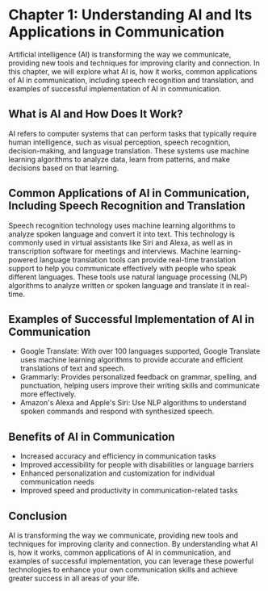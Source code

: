 Chapter 1: Understanding AI and Its Applications in Communication
=================================================================

Artificial intelligence (AI) is transforming the way we communicate, providing new tools and techniques for improving clarity and connection. In this chapter, we will explore what AI is, how it works, common applications of AI in communication, including speech recognition and translation, and examples of successful implementation of AI in communication.

What is AI and How Does It Work?
--------------------------------

AI refers to computer systems that can perform tasks that typically require human intelligence, such as visual perception, speech recognition, decision-making, and language translation. These systems use machine learning algorithms to analyze data, learn from patterns, and make decisions based on that learning.

Common Applications of AI in Communication, Including Speech Recognition and Translation
----------------------------------------------------------------------------------------

Speech recognition technology uses machine learning algorithms to analyze spoken language and convert it into text. This technology is commonly used in virtual assistants like Siri and Alexa, as well as in transcription software for meetings and interviews. Machine learning-powered language translation tools can provide real-time translation support to help you communicate effectively with people who speak different languages. These tools use natural language processing (NLP) algorithms to analyze written or spoken language and translate it in real-time.

Examples of Successful Implementation of AI in Communication
------------------------------------------------------------

* Google Translate: With over 100 languages supported, Google Translate uses machine learning algorithms to provide accurate and efficient translations of text and speech.
* Grammarly: Provides personalized feedback on grammar, spelling, and punctuation, helping users improve their writing skills and communicate more effectively.
* Amazon's Alexa and Apple's Siri: Use NLP algorithms to understand spoken commands and respond with synthesized speech.

Benefits of AI in Communication
-------------------------------

* Increased accuracy and efficiency in communication tasks
* Improved accessibility for people with disabilities or language barriers
* Enhanced personalization and customization for individual communication needs
* Improved speed and productivity in communication-related tasks

Conclusion
----------

AI is transforming the way we communicate, providing new tools and techniques for improving clarity and connection. By understanding what AI is, how it works, common applications of AI in communication, and examples of successful implementation, you can leverage these powerful technologies to enhance your own communication skills and achieve greater success in all areas of your life.
